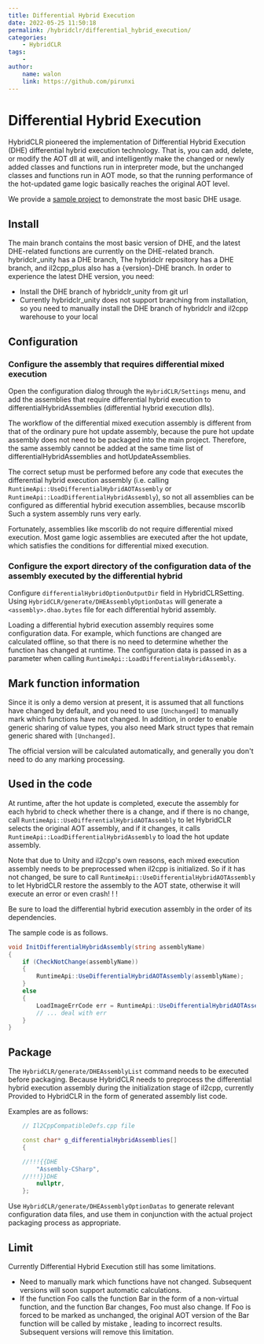 ```yaml
---
title: Differential Hybrid Execution
date: 2022-05-25 11:50:18
permalink: /hybridclr/differential_hybrid_execution/
categories:
    - HybridCLR
tags:
    -
author:
    name: walon
    link: https://github.com/pirunxi
---
```


# Differential Hybrid Execution

HybridCLR pioneered the implementation of Differential Hybrid Execution (DHE) differential hybrid execution technology. That is, you can add, delete, or modify the AOT dll at will, and intelligently make the changed or newly added classes and functions run in interpreter mode, but the unchanged classes and functions run in AOT mode, so that the running performance of the hot-updated game logic basically reaches the original AOT level.

We provide a [sample project](https://github.com/focus-creative-games/dhe_demo) to demonstrate the most basic DHE usage.

## Install

The main branch contains the most basic version of DHE, and the latest DHE-related functions are currently on the DHE-related branch. hybridclr_unity has a DHE branch,
The hybridclr repository has a DHE branch, and il2cpp_plus also has a {version}-DHE branch. In order to experience the latest DHE version, you need:

- Install the DHE branch of hybridclr_unity from git url
- Currently hybridclr_unity does not support branching from installation, so you need to manually install the DHE branch of hybridclr and il2cpp warehouse to your local

## Configuration

### Configure the assembly that requires differential mixed execution

Open the configuration dialog through the `HybridCLR/Settings` menu, and add the assemblies that require differential hybrid execution to differentialHybridAssemblies (differential hybrid execution dlls).

The workflow of the differential mixed execution assembly is different from that of the ordinary pure hot update assembly, because the pure hot update assembly does not need to be packaged into the main project. Therefore, the same assembly cannot be added at the same time
list of differentialHybridAssemblies and hotUpdateAssemblies.

The correct setup must be performed before any code that executes the differential hybrid execution assembly (i.e. calling `RuntimeApi::UseDifferentialHybridAOTAssembly` or `RuntimeApi::LoadDifferentialHybridAssembly`), so not all assemblies can be configured as differential hybrid execution assemblies, because mscorlib
Such a system assembly runs very early.

Fortunately, assemblies like mscorlib do not require differential mixed execution. Most game logic assemblies are executed after the hot update, which satisfies the conditions for differential mixed execution.

### Configure the export directory of the configuration data of the assembly executed by the differential hybrid

Configure `differentialHybridOptionOutputDir` field in HybridCLRSetting. Using `HybridCLR/generate/DHEAssemblyOptionDatas` will generate a `<assembly>.dhao.bytes` file for each differential hybrid assembly.

Loading a differential hybrid execution assembly requires some configuration data. For example, which functions are changed are calculated offline, so that there is no need to determine whether the function has changed at runtime. The configuration data is passed in as a parameter when calling `RuntimeApi::LoadDifferentialHybridAssembly`.

## Mark function information

Since it is only a demo version at present, it is assumed that all functions have changed by default, and you need to use `[Unchanged]` to manually mark which functions have not changed. In addition, in order to enable generic sharing of value types, you also need
Mark struct types that remain generic shared with `[Unchanged]`.

The official version will be calculated automatically, and generally you don't need to do any marking processing.

## Used in the code

At runtime, after the hot update is completed, execute the assembly for each hybrid to check whether there is a change, and if there is no change, call `RuntimeApi::UseDifferentialHybridAOTAssembly` to let
HybridCLR selects the original AOT assembly, and if it changes, it calls `RuntimeApi::LoadDifferentialHybridAssembly` to load the hot update assembly.

Note that due to Unity and il2cpp's own reasons, each mixed execution assembly needs to be preprocessed when il2cpp is initialized. So if it has not changed, be sure to call `RuntimeApi::UseDifferentialHybridAOTAssembly` to let HybridCLR restore the assembly to the AOT state, otherwise it will execute an error or even crash! ! !

Be sure to load the differential hybrid execution assembly in the order of its dependencies.

The sample code is as follows.

```csharp
void InitDifferentialHybridAssembly(string assemblyName)
{
    if (CheckNotChange(assemblyName))
    {
        RuntimeApi::UseDifferentialHybridAOTAssembly(assemblyName);
    }
    else
    {
        LoadImageErrCode err = RuntimeApi::UseDifferentialHybridAOTAssembly(GetAssemblyData(assemblyName), GetAssemblyOptionData(assemblyName));
        // ... deal with err
    }
}
```

## Package

The `HybridCLR/generate/DHEAssemblyList` command needs to be executed before packaging. Because HybridCLR needs to preprocess the differential hybrid execution assembly during the initialization stage of il2cpp, currently
Provided to HybridCLR in the form of generated assembly list code.

Examples are as follows:

```cpp
    // Il2CppCompatibleDefs.cpp file

	const char* g_differentialHybridAssemblies[]
	{

	//!!!{{DHE
        "Assembly-CSharp",
	//!!!}}DHE
		nullptr,
	};

```

Use `HybridCLR/generate/DHEAssemblyOptionDatas` to generate relevant configuration data files, and use them in conjunction with the actual project packaging process as appropriate.

## Limit

Currently Differential Hybrid Execution still has some limitations.

- Need to manually mark which functions have not changed. Subsequent versions will soon support automatic calculations.
- If the function Foo calls the function Bar in the form of a non-virtual function, and the function Bar changes, Foo must also change. If Foo is forced to be marked as unchanged, the original AOT version of the Bar function will be called by mistake , leading to incorrect results. Subsequent versions will remove this limitation.

